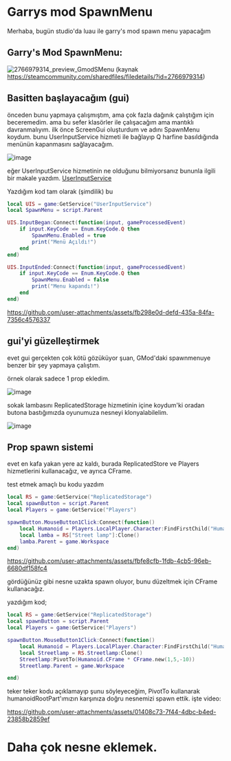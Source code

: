 # Garrys mod SpawnMenu

Merhaba, bugün studio'da luau ile garry's mod spawn menu yapacağım

## Garry's Mod SpawnMenu:

![2766979314_preview_GmodSMenu](https://github.com/user-attachments/assets/4f2ced2e-5b0a-44ba-83b8-2afe046deba9)
(kaynak https://steamcommunity.com/sharedfiles/filedetails/?id=2766979314)

## Basitten başlayacağım (gui)

önceden bunu yapmaya çalışmıştım, ama çok fazla dağınık çalıştığım için beceremedim. ama bu sefer klasörler ile çalışacağım ama mantıklı davranmalıyım.
ilk önce ScreenGui oluşturdum ve adını SpawnMenu koydum. bunu UserInputService hizmeti ile bağlayıp Q harfine basıldığında menünün kapanmasını sağlayacağım.

![image](https://github.com/user-attachments/assets/b959f47a-85c4-44b3-91bc-c9daf78fcf8e)


eğer UserInputService hizmetinin ne olduğunu bilmiyorsanız bununla ilgili bir makale yazdım. [UserInputService](https://github.com/NATO4100/luau-turkce-dokumasyon/blob/main/UserInputService.md)

Yazdığım kod tam olarak (şimdilik) bu

```lua
local UIS = game:GetService("UserInputService")
local SpawnMenu = script.Parent

UIS.InputBegan:Connect(function(input, gameProcessedEvent)
	if input.KeyCode == Enum.KeyCode.Q then
		SpawnMenu.Enabled = true
		print("Menü Açıldı!")
	end
end)

UIS.InputEnded:Connect(function(input, gameProcessedEvent)
	if input.KeyCode == Enum.KeyCode.Q then
		SpawnMenu.Enabled = false
		print("Menu kapandı!")
	end	
end)
```

https://github.com/user-attachments/assets/fb298e0d-defd-435a-84fa-7356c4576337

## gui'yi güzelleştirmek

evet gui gerçekten çok kötü gözüküyor şuan, GMod'daki spawnmenuye benzer bir şey yapmaya çalıştım.

örnek olarak sadece 1 prop ekledim.

![image](https://github.com/user-attachments/assets/5c733181-299e-46b4-ab4c-88f1fff16113)

sokak lambasını ReplicatedStorage hizmetinin içine koydum'ki oradan butona bastığımızda oyunumuza nesneyi klonyalabilelim.

![image](https://github.com/user-attachments/assets/06ec4ca4-3763-4754-b943-abad73343505)

## Prop spawn sistemi

evet en kafa yakan yere az kaldı, burada ReplicatedStore ve Players hizmetlerini kullanacağız, ve ayrıca CFrame.

test etmek amaçlı bu kodu yazdım

```lua
local RS = game:GetService("ReplicatedStorage")
local spawnButton = script.Parent
local Players = game:GetService("Players")

spawnButton.MouseButton1Click:Connect(function()
	local Humanoid = Players.LocalPlayer.Character:FindFirstChild("HumanoidRootPart")
	local lamba = RS["Street lamp"]:Clone()
	lamba.Parent = game.Workspace
end)
```
https://github.com/user-attachments/assets/fbfe8cfb-1fdb-4cb5-96eb-6680df158fc4

gördüğünüz gibi nesne uzakta spawn oluyor, bunu düzeltmek için CFrame kullanacağız.

yazdığım kod;

```lua
local RS = game:GetService("ReplicatedStorage")
local spawnButton = script.Parent
local Players = game:GetService("Players")

spawnButton.MouseButton1Click:Connect(function()
	local Humanoid = Players.LocalPlayer.Character:FindFirstChild("HumanoidRootPart")
	local Streetlamp = RS.Streetlamp:Clone()
	Streetlamp:PivotTo(Humanoid.CFrame * CFrame.new(1,5,-10))
	Streetlamp.Parent = game.Workspace

end)
```

teker teker kodu açıklamayıp şunu söyleyeceğim, PivotTo kullanarak humanoidRootPart'ımızın karşınıza doğru nesnemizi spawn ettik. işte video:

https://github.com/user-attachments/assets/01408c73-7f44-4dbc-b4ed-23858b2859ef

# Daha çok nesne eklemek.
